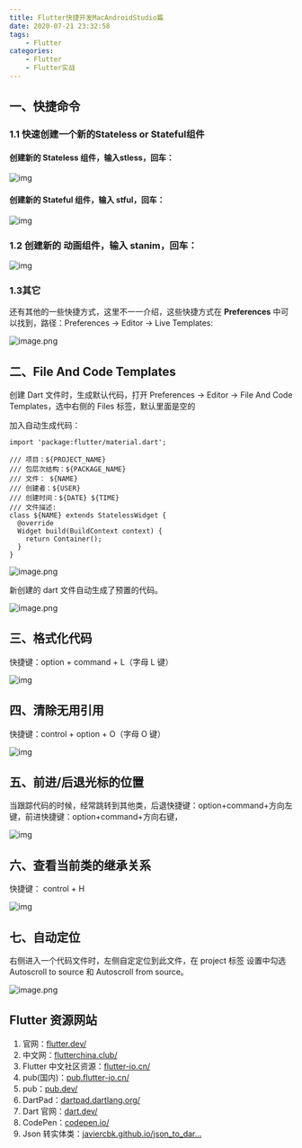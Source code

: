 ```yaml
---
title: Flutter快捷开发MacAndroidStudio篇
date: 2020-07-21 23:32:58
tags:
	- Flutter
categories: 
	- Flutter
	- Flutter实战
---
```


## 一、快捷命令

### 1.1 快速创建一个新的Stateless or Stateful组件

#### 创建新的 Stateless 组件，输入stless，回车：

![img](https://user-gold-cdn.xitu.io/2020/7/16/17354caffe6cf9ab?imageslim)

#### 创建新的 Stateful 组件，输入 stful，回车：

![img](https://user-gold-cdn.xitu.io/2020/7/16/17354cb01fa2b87b?imageslim)

### 1.2 创建新的 动画组件，输入 stanim，回车：

![img](https://user-gold-cdn.xitu.io/2020/7/16/17354cb08e651fd9?imageslim)

### 1.3其它

还有其他的一些快捷方式，这里不一一介绍，这些快捷方式在 **Preferences** 中可以找到，路径：Preferences -> Editor -> Live Templates:

![image.png](https://upload-images.jianshu.io/upload_images/4118241-e268441840514553.png?imageMogr2/auto-orient/strip%7CimageView2/2/w/1240)



## 二、File And Code Templates

创建 Dart 文件时，生成默认代码，打开 Preferences -> Editor -> File And Code Templates，选中右侧的 Files 标签，默认里面是空的

加入自动生成代码：

```
import 'package:flutter/material.dart';

/// 项目：${PROJECT_NAME}
/// 包层次结构：${PACKAGE_NAME}
/// 文件： ${NAME}
/// 创建者：${USER}
/// 创建时间：${DATE} ${TIME}
/// 文件描述:
class ${NAME} extends StatelessWidget {
  @override
  Widget build(BuildContext context) {
    return Container();
  }
}

```

![image.png](https://upload-images.jianshu.io/upload_images/4118241-efcaba5ef79a90a7.png?imageMogr2/auto-orient/strip%7CimageView2/2/w/1240)

新创建的 dart 文件自动生成了预置的代码。

![image.png](https://upload-images.jianshu.io/upload_images/4118241-73c8f0bbd40f16ae.png?imageMogr2/auto-orient/strip%7CimageView2/2/w/1240)



## 三、格式化代码

快捷键：option + command + L（字母 L 键）

![img](https://user-gold-cdn.xitu.io/2020/7/16/17354cb199a0b208?imageslim)

## 四、清除无用引用

快捷键：control + option + O（字母 O 键）

![img](https://user-gold-cdn.xitu.io/2020/7/16/17354cb1b4728b5e?imageslim)

## 五、前进/后退光标的位置

当跟踪代码的时候，经常跳转到其他类，后退快捷键：option+command+方向左键，前进快捷键：option+command+方向右键，

![img](https://user-gold-cdn.xitu.io/2020/7/16/17354cb1e7c47387?imageslim)



## 六、查看当前类的继承关系

快捷键： control + H

![img](https://user-gold-cdn.xitu.io/2020/7/16/17354cb28acd7668?imageslim)

## 七、自动定位

右侧进入一个代码文件时，左侧自定定位到此文件，在 project 标签 设置中勾选 Autoscroll to source 和 Autoscroll from source。

![image.png](https://upload-images.jianshu.io/upload_images/4118241-267dee58ec7a2320.png?imageMogr2/auto-orient/strip%7CimageView2/2/w/1240)

## Flutter 资源网站

1. 官网：[flutter.dev/](https://flutter.dev/)
2. 中文网：[flutterchina.club/](https://flutterchina.club/)
3. Flutter 中文社区资源：[flutter-io.cn/](https://flutter-io.cn/)
4. pub(国内)：[pub.flutter-io.cn/](https://pub.flutter-io.cn/)
5. pub：[pub.dev/](https://pub.dev/)
6. DartPad：[dartpad.dartlang.org/](https://dartpad.dartlang.org/)
7. Dart 官网：[dart.dev/](https://dart.dev/)
8. CodePen：[codepen.io/](https://codepen.io/)
9. Json 转实体类：[javiercbk.github.io/json_to_dar…](https://javiercbk.github.io/json_to_dart/)